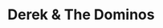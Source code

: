 ---
title: "Derek & The Dominos"
summary: "Blues rock band formed in the spring of 1970 and disbanded 1971. Members: Eric Clapton: Lead Guitar, Vocals Duane Allman: Slide Guitar Bobby Whitlock: Piano, Keyboards, Rhythm Guitar, Acoustic Guitar, Organ, Vocals Carl Radle: Bass, Percussion Jim Gordon: Drums, Percussion, Piano"
image: "derek-the-dominos.jpg"
---